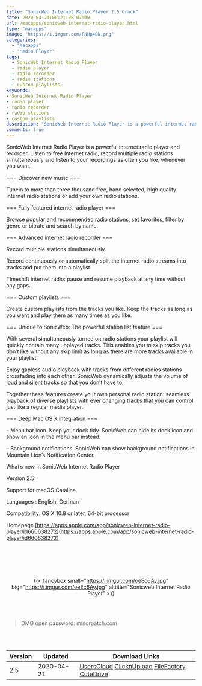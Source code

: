```yaml
---
title: "SonicWeb Internet Radio Player 2.5 Crack"
date: 2020-04-21T00:21:08-07:00
url: /macapps/sonicweb-internet-radio-player.html
type: "macapps"
image: "https://i.imgur.com/FNHp4DN.png"
categories:
  - "Macapps"
  - "Media Player"
tags:
  - SonicWeb Internet Radio Player
  - radio player
  - radio recorder
  - radio stations
  - custom playlists
keywords:
- SonicWeb Internet Radio Player
- radio player
- radio recorder
- radio stations
- custom playlists
description: "SonicWeb Internet Radio Player is a powerful internet radio player and recorder. Listen to free Internet radio, record multiple radio stations simultaneously and listen to your recordings as often you like, whenever you want."
comments: true
---
```


SonicWeb Internet Radio Player is a powerful internet radio player and recorder. Listen to free Internet radio, record multiple radio stations simultaneously and listen to your recordings as often you like, whenever you want.

=== Discover new music ===

Tunein to more than three thousand free, hand selected, high quality internet radio stations or add your own radio stations.

=== Fully featured internet radio player ===

Browse popular and recommended radio stations, set favorites, filter by genre or bitrate and search by name.

=== Advanced internet radio recorder ===

Record multiple stations simultaneously.

Record continuously or automatically split the internet radio streams into tracks and put them into a playlist.

Timeshift internet radio: pause and resume playback at any time without any gaps.

=== Custom playlists ===

Create custom playlists from the tracks you like. Keep the tracks as long as you want and play them as many times as you like.

=== Unique to SonicWeb: The powerful station list feature ===

With several simultaneously turned on radio stations your playlist will quickly contain many unplayed tracks. This enables you to skip tracks you don’t like without any skip limit as long as there are more tracks available in your playlist.

Enjoy gapless audio playback with tracks from different radios stations crossfading into each other. SonicWeb dynamically adjusts the volume of loud and silent tracks so that you don’t have to.

Together these features create your own personal radio station: seamless playback of diverse playlists with ever changing tracks that you can control just like a regular media player.

=== Deep Mac OS X integration ===

– Menu bar icon. Keep your dock tidy. SonicWeb can hide its dock icon and show an icon in the menu bar instead.

– Background notifications. SonicWeb can show background notifications in Mountain Lion’s Notification Center.

What’s new in SonicWeb Internet Radio Player

Version 2.5:



Support for macOS Catalina


Languages : English, German

Compatibility: OS X 10.8 or later, 64-bit processor

Homepage [https://apps.apple.com/app/sonicweb-internet-radio-player/id660638272](https://apps.apple.com/app/sonicweb-internet-radio-player/id660638272)

<br/>
<br/>
<script async src="https://pagead2.googlesyndication.com/pagead/js/adsbygoogle.js"></script>
<ins class="adsbygoogle"
     style="display:block; text-align:center;"
     data-ad-layout="in-article"
     data-ad-format="fluid"
     data-ad-client="ca-pub-8746275014476192"
     data-ad-slot="5144997159"></ins>
<script>
     (adsbygoogle = window.adsbygoogle || []).push({});
</script>
<br/>
<br/>


<center>

{{< fancybox small="https://i.imgur.com/oeEc6Ay.jpg" big="https://i.imgur.com/oeEc6Ay.jpg" alttitle="Sonicweb Internet Radio Player" >}}

</center>

<br/>
<br/>


> DMG open password: minorpatch.com

<br/>

<br/>
<div id="history_version" class="history_version">

| Version | Updated | Download Links |
| ---- | ---- | ---- |
| 2.5 | 2020-04-21 | [UsersCloud](https://ouo.io/xyIi4J4)   [ClicknUpload](https://ouo.io/Gs72ez)   [FileFactory](https://ouo.io/Gs72ez)   [CuteDrive](https://ouo.io/H7DkRJ) |

</div>
